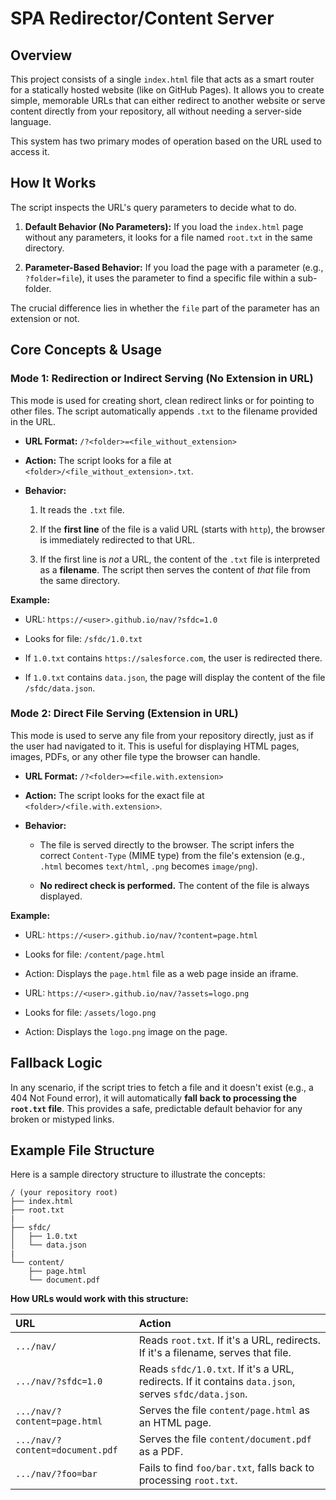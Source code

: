# SPA Redirector/Content Server

## Overview

This project consists of a single `index.html` file that acts as a smart router for a statically hosted website (like on GitHub Pages). It allows you to create simple, memorable URLs that can either redirect to another website or serve content directly from your repository, all without needing a server-side language.

This system has two primary modes of operation based on the URL used to access it.

## How It Works

The script inspects the URL's query parameters to decide what to do.

1. **Default Behavior (No Parameters):** If you load the `index.html` page without any parameters, it looks for a file named `root.txt` in the same directory.

2. **Parameter-Based Behavior:** If you load the page with a parameter (e.g., `?folder=file`), it uses the parameter to find a specific file within a sub-folder.

The crucial difference lies in whether the `file` part of the parameter has an extension or not.

## Core Concepts & Usage

### Mode 1: Redirection or Indirect Serving (No Extension in URL)

This mode is used for creating short, clean redirect links or for pointing to other files. The script automatically appends `.txt` to the filename provided in the URL.

* **URL Format:** `/?<folder>=<file_without_extension>`

* **Action:** The script looks for a file at `<folder>/<file_without_extension>.txt`.

* **Behavior:**

  1. It reads the `.txt` file.

  2. If the **first line** of the file is a valid URL (starts with `http`), the browser is immediately redirected to that URL.

  3. If the first line is *not* a URL, the content of the `.txt` file is interpreted as a **filename**. The script then serves the content of *that* file from the same directory.

**Example:**

* URL: `https://<user>.github.io/nav/?sfdc=1.0`

* Looks for file: `/sfdc/1.0.txt`

* If `1.0.txt` contains `https://salesforce.com`, the user is redirected there.

* If `1.0.txt` contains `data.json`, the page will display the content of the file `/sfdc/data.json`.

### Mode 2: Direct File Serving (Extension in URL)

This mode is used to serve any file from your repository directly, just as if the user had navigated to it. This is useful for displaying HTML pages, images, PDFs, or any other file type the browser can handle.

* **URL Format:** `/?<folder>=<file.with.extension>`

* **Action:** The script looks for the exact file at `<folder>/<file.with.extension>`.

* **Behavior:**

  * The file is served directly to the browser. The script infers the correct `Content-Type` (MIME type) from the file's extension (e.g., `.html` becomes `text/html`, `.png` becomes `image/png`).

  * **No redirect check is performed.** The content of the file is always displayed.

**Example:**

* URL: `https://<user>.github.io/nav/?content=page.html`

* Looks for file: `/content/page.html`

* Action: Displays the `page.html` file as a web page inside an iframe.

* URL: `https://<user>.github.io/nav/?assets=logo.png`

* Looks for file: `/assets/logo.png`

* Action: Displays the `logo.png` image on the page.

## Fallback Logic

In any scenario, if the script tries to fetch a file and it doesn't exist (e.g., a 404 Not Found error), it will automatically **fall back to processing the `root.txt` file**. This provides a safe, predictable default behavior for any broken or mistyped links.

## Example File Structure

Here is a sample directory structure to illustrate the concepts:

```
/ (your repository root)
├── index.html
├── root.txt
|
├── sfdc/
│   ├── 1.0.txt
│   └── data.json
|
└── content/
    ├── page.html
    └── document.pdf

```

**How URLs would work with this structure:**

| URL | Action |
| :-- | :-- |
| `.../nav/` | Reads `root.txt`. If it's a URL, redirects. If it's a filename, serves that file. |
| `.../nav/?sfdc=1.0` | Reads `sfdc/1.0.txt`. If it's a URL, redirects. If it contains `data.json`, serves `sfdc/data.json`. |
| `.../nav/?content=page.html` | Serves the file `content/page.html` as an HTML page. |
| `.../nav/?content=document.pdf` | Serves the file `content/document.pdf` as a PDF. |
| `.../nav/?foo=bar` | Fails to find `foo/bar.txt`, falls back to processing `root.txt`. |
